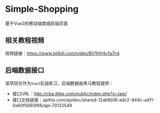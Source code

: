 # Simple-Shopping
基于Vue2的移动端商城前端页面
## 相关教程视频
视频链接：https://www.bilibili.com/video/BV1HV4y1a7n4

## 后端数据接口
该项目仅作为`Vue2`实战练习，后端数据由黑马教程提供：
- 接口URL：http://cba.itlike.com/public/index.php?s=/api/
- 接口文档链接：apifox.com/apidoc/shared-12ab6b18-adc2-444c-ad11-0e60f5693f66/api-70132549
